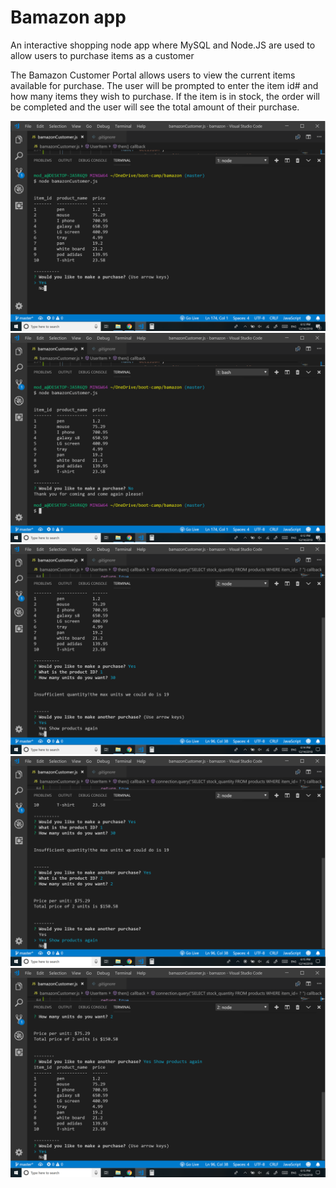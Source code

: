 # Bamazon app 



An interactive shopping node app where MySQL and Node.JS are used to allow users to purchase items as a customer

The Bamazon Customer Portal allows users to view the current items available for purchase. The user will be prompted to enter the item id# and how many items they wish to purchase. If the item is in stock, the order will be completed and the user will see the total amount of their purchase.

![](images/Screenshot1.png)
![](images/Screenshot2.png)
![](images/Screenshot3.png)
![](images/Screenshot4.png)
![](images/Screenshot5.png)



